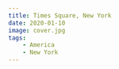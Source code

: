 ```yaml
---
title: Times Square, New York
date: 2020-01-10
image: cover.jpg
tags: 
    - America
    - New York
---
```

